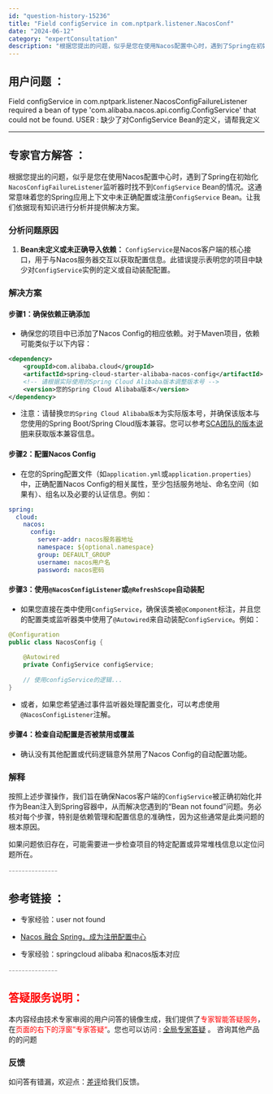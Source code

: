 ```yaml
---
id: "question-history-15236"
title: "Field configService in com.nptpark.listener.NacosConf"
date: "2024-06-12"
category: "expertConsultation"
description: "根据您提出的问题，似乎是您在使用Nacos配置中心时，遇到了Spring在初始化`NacosConfigFailureListener`监听器时找不到`ConfigService` Bean的情况。这通常意味着您的Spring应用上下文中未正确配置或注册`ConfigService` Bean。让我"
---
```


## 用户问题 ： 
 Field configService in com.nptpark.listener.NacosConfigFailureListener required a bean of type 'com.alibaba.nacos.api.config.ConfigService' that could not be found. USER : 缺少了对ConfigService Bean的定义，请帮我定义  

---------------
## 专家官方解答 ：

根据您提出的问题，似乎是您在使用Nacos配置中心时，遇到了Spring在初始化`NacosConfigFailureListener`监听器时找不到`ConfigService` Bean的情况。这通常意味着您的Spring应用上下文中未正确配置或注册`ConfigService` Bean。让我们依据现有知识进行分析并提供解决方案。

### 分析问题原因

1. **Bean未定义或未正确导入依赖：** `ConfigService`是Nacos客户端的核心接口，用于与Nacos服务器交互以获取配置信息。此错误提示表明您的项目中缺少对`ConfigService`实例的定义或自动装配配置。

### 解决方案

#### 步骤1：确保依赖正确添加
- 确保您的项目中已添加了Nacos Config的相应依赖。对于Maven项目，依赖可能类似于以下内容：
```xml
<dependency>
    <groupId>com.alibaba.cloud</groupId>
    <artifactId>spring-cloud-starter-alibaba-nacos-config</artifactId>
    <!-- 请根据实际使用的Spring Cloud Alibaba版本调整版本号 -->
    <version>您的Spring Cloud Alibaba版本</version>
</dependency>
```
- 注意：请替换`您的Spring Cloud Alibaba版本`为实际版本号，并确保该版本与您使用的Spring Boot/Spring Cloud版本兼容。您可以参考[SCA团队的版本说明](https://sca.aliyun.com/docs/2023/overview/version-explain/?spm=5176.29160081.0.0.74805a752XWBvK)来获取版本兼容信息。

#### 步骤2：配置Nacos Config
- 在您的Spring配置文件（如`application.yml`或`application.properties`）中，正确配置Nacos Config的相关属性，至少包括服务地址、命名空间（如果有）、组名以及必要的认证信息。例如：
```yaml
spring:
  cloud:
    nacos:
      config:
        server-addr: nacos服务器地址
        namespace: ${optional.namespace}
        group: DEFAULT_GROUP
        username: nacos用户名
        password: nacos密码
```

#### 步骤3：使用`@NacosConfigListener`或`@RefreshScope`自动装配
- 如果您直接在类中使用`ConfigService`，确保该类被`@Component`标注，并且您的配置类或监听器类中使用了`@Autowired`来自动装配`ConfigService`。例如：
```java
@Configuration
public class NacosConfig {
    
    @Autowired
    private ConfigService configService;
    
    // 使用configService的逻辑...
}
```
- 或者，如果您希望通过事件监听器处理配置变化，可以考虑使用`@NacosConfigListener`注解。

#### 步骤4：检查自动配置是否被禁用或覆盖
- 确认没有其他配置或代码逻辑意外禁用了Nacos Config的自动配置功能。

### 解释
按照上述步骤操作，我们旨在确保Nacos客户端的`ConfigService`被正确初始化并作为Bean注入到Spring容器中，从而解决您遇到的“Bean not found”问题。务必核对每个步骤，特别是依赖管理和配置信息的准确性，因为这些通常是此类问题的根本原因。

如果问题依旧存在，可能需要进一步检查项目的特定配置或异常堆栈信息以定位问题所在。


<font color="#949494">---------------</font> 


## 参考链接 ：

* 专家经验：user not found 
 
 * [Nacos 融合 Spring，成为注册配置中心](https://nacos.io/docs/latest/ecology/use-nacos-with-spring)
 
 * 专家经验：springcloud alibaba 和nacos版本对应 


 <font color="#949494">---------------</font> 
 


## <font color="#FF0000">答疑服务说明：</font> 

本内容经由技术专家审阅的用户问答的镜像生成，我们提供了<font color="#FF0000">专家智能答疑服务</font>，在<font color="#FF0000">页面的右下的浮窗”专家答疑“</font>。您也可以访问 : [全局专家答疑](https://answer.opensource.alibaba.com/docs/intro) 。 咨询其他产品的的问题

### 反馈
如问答有错漏，欢迎点：[差评](https://ai.nacos.io/user/feedbackByEnhancerGradePOJOID?enhancerGradePOJOId=15259)给我们反馈。
